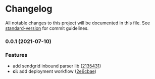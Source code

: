 # Changelog

All notable changes to this project will be documented in this file. See [standard-version](https://github.com/conventional-changelog/standard-version) for commit guidelines.

### 0.0.1 (2021-07-10)


### Features

* add sendgrid inbound parser lib ([2135431](https://github.com/feryardiant/firebase-app/commit/2135431cd99bf0e1a621aadc2331190c8221ba51))
* **ci:** add deployment workflow ([2e6cbae](https://github.com/feryardiant/firebase-app/commit/2e6cbaedd666ed5d7c9decb3d5a9e5f555b2f40d))
